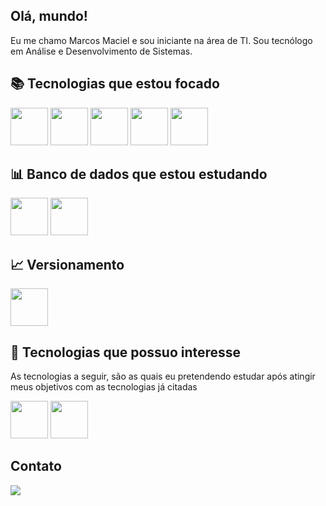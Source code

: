 ## Olá, mundo! 
Eu me chamo Marcos Maciel e sou iniciante na área de TI. Sou tecnólogo em Análise e Desenvolvimento de Sistemas. 

## 📚 Tecnologias que estou focado

<img src="https://cdn.jsdelivr.net/gh/devicons/devicon/icons/html5/html5-plain-wordmark.svg" width="60" height="60"/>
<img src="https://cdn.jsdelivr.net/gh/devicons/devicon/icons/css3/css3-plain-wordmark.svg" width="60" height="60"/>
<img src="https://cdn.jsdelivr.net/gh/devicons/devicon/icons/nodejs/nodejs-original-wordmark.svg" width="60" height="60"/>
<img src="https://cdn.jsdelivr.net/gh/devicons/devicon/icons/javascript/javascript-original.svg" width="60" height="60"/>
<img src="https://cdn.jsdelivr.net/gh/devicons/devicon/icons/react/react-original-wordmark.svg" width="60" height="60"/>


## 📊 Banco de dados que estou estudando

<img src="https://cdn.jsdelivr.net/gh/devicons/devicon/icons/firebase/firebase-plain-wordmark.svg" width="60" height="60"/>
<img src="https://cdn.jsdelivr.net/gh/devicons/devicon/icons/mongodb/mongodb-plain-wordmark.svg" width="60" height="60"/>

## 📈 Versionamento

<img src="https://cdn.jsdelivr.net/gh/devicons/devicon/icons/git/git-original-wordmark.svg" width="60" height="60"/>

## 🎯 Tecnologias que possuo interesse

As tecnologias a seguir, são as quais eu pretendendo estudar após atingir meus objetivos com as tecnologias já citadas

<img src="https://cdn.jsdelivr.net/gh/devicons/devicon/icons/java/java-original-wordmark.svg" width="60" height="60"/>
<img src="https://cdn.jsdelivr.net/gh/devicons/devicon/icons/mysql/mysql-original-wordmark.svg" width="60" height="60"/>

## Contato

<div>
<a href="https://www.linkedin.com/in/mmacielar/" target="_blank"><img src="https://img.shields.io/badge/-LinkedIn-%230077B5?style=for-the-badge&logo=linkedin&logoColor=white" target="_blank"></a>   
</div>
